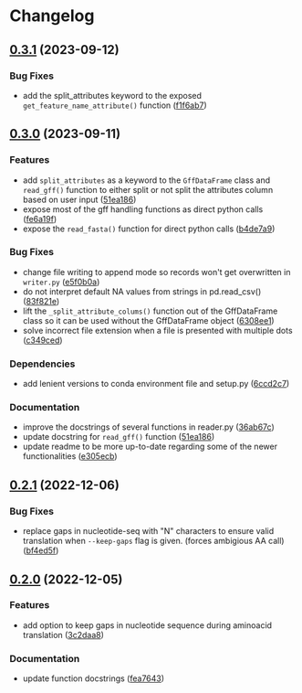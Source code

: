 # Changelog

## [0.3.1](https://github.com/RIVM-bioinformatics/AminoExtract/compare/v0.3.0...v0.3.1) (2023-09-12)


### Bug Fixes

* add the split_attributes keyword to the exposed `get_feature_name_attribute()` function ([f1f6ab7](https://github.com/RIVM-bioinformatics/AminoExtract/commit/f1f6ab704c2304a83c2a4087516563c21be21a0f))

## [0.3.0](https://github.com/RIVM-bioinformatics/AminoExtract/compare/v0.2.1...v0.3.0) (2023-09-11)


### Features

* add `split_attributes` as a keyword to the `GffDataFrame` class and `read_gff()` function to either split or not split the attributes column based on user input ([51ea186](https://github.com/RIVM-bioinformatics/AminoExtract/commit/51ea1868bd389879213bb5ec762cb1b43c4bc56d))
* expose most of the gff handling functions as direct python calls ([fe6a19f](https://github.com/RIVM-bioinformatics/AminoExtract/commit/fe6a19f22c7e250227f48c4bf2532bea870c5407))
* expose the `read_fasta()` function for direct python calls ([b4de7a9](https://github.com/RIVM-bioinformatics/AminoExtract/commit/b4de7a9c7c05fa6fe6c5d262beb736c0cf14282d))


### Bug Fixes

* change file writing to append mode so records won't get overwritten in `writer.py` ([e5f0b0a](https://github.com/RIVM-bioinformatics/AminoExtract/commit/e5f0b0ae524f71869f7fb03173f007fb4d02b9db))
* do not interpret default NA values from strings in pd.read_csv() ([83f821e](https://github.com/RIVM-bioinformatics/AminoExtract/commit/83f821e655507ee83d6b0103a24c87c15b695bb4))
* lift the `_split_attribute_colums()` function out of the GffDataFrame class so it can be used without the GffDataFrame object ([6308ee1](https://github.com/RIVM-bioinformatics/AminoExtract/commit/6308ee132b95eeaa74da8e05cc506889a67d6611))
* solve incorrect file extension when a file is presented with multiple dots ([c349ced](https://github.com/RIVM-bioinformatics/AminoExtract/commit/c349ced06fe4a3a823c4a242771e2791399a876b))


### Dependencies

* add lenient versions to conda environment file and setup.py ([6ccd2c7](https://github.com/RIVM-bioinformatics/AminoExtract/commit/6ccd2c734e872c2aefd526216e62d0286765969b))


### Documentation

* improve the docstrings of several functions in reader.py ([36ab67c](https://github.com/RIVM-bioinformatics/AminoExtract/commit/36ab67c99e4c1df900e26240f356b593664c898d))
* update docstring for `read_gff()` function ([51ea186](https://github.com/RIVM-bioinformatics/AminoExtract/commit/51ea1868bd389879213bb5ec762cb1b43c4bc56d))
* update readme to be more up-to-date regarding some of the newer functionalities ([e305ecb](https://github.com/RIVM-bioinformatics/AminoExtract/commit/e305ecb461bcc2cfe3b500e5f0a3623fdc1c925a))

## [0.2.1](https://github.com/RIVM-bioinformatics/AminoExtract/compare/v0.2.0...v0.2.1) (2022-12-06)


### Bug Fixes

* replace gaps in nucleotide-seq with "N" characters to ensure valid translation when `--keep-gaps` flag is given. (forces ambigious AA call) ([bf4ed5f](https://github.com/RIVM-bioinformatics/AminoExtract/commit/bf4ed5f1492bfc357fe3d64c175c2f7a55e595ee))

## [0.2.0](https://github.com/RIVM-bioinformatics/AminoExtract/compare/v0.1.0...v0.2.0) (2022-12-05)


### Features

* add option to keep gaps in nucleotide sequence during aminoacid translation ([3c2daa8](https://github.com/RIVM-bioinformatics/AminoExtract/commit/3c2daa85db8aff39a6b3bfbcb4fc8d901654a7f7))


### Documentation

* update function docstrings ([fea7643](https://github.com/RIVM-bioinformatics/AminoExtract/commit/fea76438f0e6500926c8db28b01d2c01675219a5))
